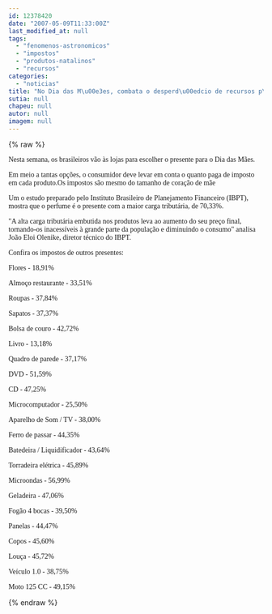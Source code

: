 ```yaml
---
id: 12378420
date: "2007-05-09T11:33:00Z"
last_modified_at: null
tags:
  - "fenomenos-astronomicos"
  - "impostos"
  - "produtos-natalinos"
  - "recursos"
categories:
  - "noticias"
title: "No Dia das M\u00e3es, combata o desperd\u00edcio de recursos p\u00fablicos. Prefira produtos com menos impostos"
sutia: null
chapeu: null
autor: null
imagem: null
---
```

{% raw %}
<p><p><font face=\"Verdana\">Nesta semana, os brasileiros v&atilde;o &agrave;s lojas para escolher o presente para o Dia das M&atilde;es. </font></p></p>
<p><p><font face=\"Verdana\">Em meio a tantas op&ccedil;&otilde;es, o consumidor deve levar em conta o quanto paga de imposto em cada produto.Os impostos s&atilde;o mesmo do tamanho de cora&ccedil;&atilde;o de m&atilde;e </font></p></p>
<p><p><font face=\"Verdana\">Um o estudo preparado pelo Instituto Brasileiro de Planejamento Financeiro (IBPT), mostra que o perfume &eacute; o presente com a maior carga tribut&aacute;ria, de 70,33%. </font></p></p>
<p><p><font face=\"Verdana\">&quot;A alta carga tribut&aacute;ria embutida nos produtos leva ao aumento do seu pre&ccedil;o final, tornando-os inacess&iacute;veis &agrave; grande parte da popula&ccedil;&atilde;o e diminuindo o consumo&quot; analisa Jo&atilde;o Eloi Olenike, diretor t&eacute;cnico do IBPT. </font></p></p>
<p><p><font face=\"Verdana\">Confira os impostos de outros presentes:</font></p></p>
<p><p><font face=\"Verdana\">Flores - 18,91% </font></p></p>
<p><p><font face=\"Verdana\">Almo&ccedil;o restaurante - 33,51% </font></p></p>
<p><p><font face=\"Verdana\">Roupas - 37,84% </font></p></p>
<p><p><font face=\"Verdana\">Sapatos - 37,37% </font></p></p>
<p><p><font face=\"Verdana\">Bolsa de couro - 42,72% </font></p></p>
<p><p><font face=\"Verdana\">Livro - 13,18% </font></p></p>
<p><p><font face=\"Verdana\">Quadro de parede - 37,17% </font></p></p>
<p><p><font face=\"Verdana\">DVD - 51,59% </font></p></p>
<p><p><font face=\"Verdana\">CD - 47,25% </font></p></p>
<p><p><font face=\"Verdana\">Microcomputador - 25,50% </font></p></p>
<p><p><font face=\"Verdana\">Aparelho de Som / TV - 38,00% </font></p></p>
<p><p><font face=\"Verdana\">Ferro de passar - 44,35% </font></p></p>
<p><p><font face=\"Verdana\">Batedeira / Liquidificador - 43,64% </font></p></p>
<p><p><font face=\"Verdana\">Torradeira el&eacute;trica - 45,89% </font></p></p>
<p><p><font face=\"Verdana\">Microondas - 56,99% </font></p></p>
<p><p><font face=\"Verdana\">Geladeira - 47,06% </font></p></p>
<p><p><font face=\"Verdana\">Fog&atilde;o 4 bocas - 39,50% </font></p></p>
<p><p><font face=\"Verdana\">Panelas - 44,47% </font></p></p>
<p><p><font face=\"Verdana\">Copos - 45,60% </font></p></p>
<p><p><font face=\"Verdana\">Lou&ccedil;a - 45,72% </font></p></p>
<p><p><font face=\"Verdana\">Ve&iacute;culo 1.0 - 38,75% </font></p></p>
<p><p><font face=\"Verdana\">Moto 125 CC - 49,15% </font></p> </p>
{% endraw %}